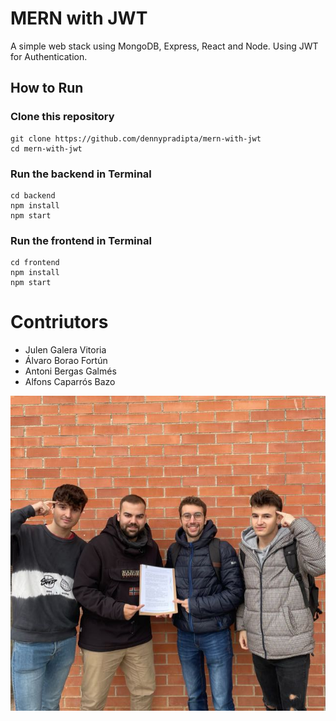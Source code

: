 # MERN with JWT

A simple web stack using MongoDB, Express, React and Node. Using JWT for Authentication.

## How to Run

### Clone this repository
```
git clone https://github.com/dennypradipta/mern-with-jwt
cd mern-with-jwt
```

### Run the backend in Terminal
```
cd backend
npm install
npm start
```

### Run the frontend in Terminal
```
cd frontend
npm install
npm start
```

# Contriutors
- Julen Galera Vitoria
- Álvaro Borao Fortún
- Antoni Bergas Galmés 
- Alfons Caparrós Bazo


![Foto](./Foto.jpg)

